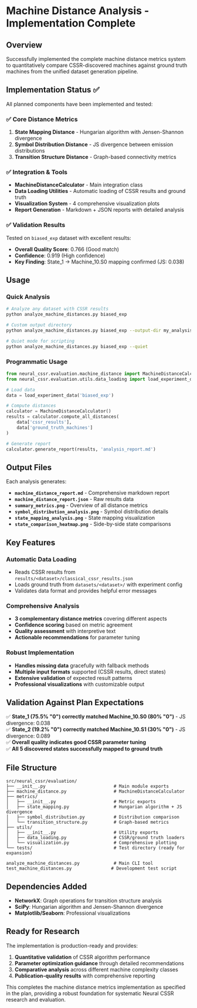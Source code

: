 # Machine Distance Analysis - Implementation Complete

## Overview

Successfully implemented the complete machine distance metrics system to quantitatively compare CSSR-discovered machines against ground truth machines from the unified dataset generation pipeline.

## Implementation Status ✅

All planned components have been implemented and tested:

### ✅ Core Distance Metrics
1. **State Mapping Distance** - Hungarian algorithm with Jensen-Shannon divergence
2. **Symbol Distribution Distance** - JS divergence between emission distributions
3. **Transition Structure Distance** - Graph-based connectivity metrics

### ✅ Integration & Tools
- **MachineDistanceCalculator** - Main integration class
- **Data Loading Utilities** - Automatic loading of CSSR results and ground truth
- **Visualization System** - 4 comprehensive visualization plots
- **Report Generation** - Markdown + JSON reports with detailed analysis

### ✅ Validation Results
Tested on `biased_exp` dataset with excellent results:
- **Overall Quality Score**: 0.766 (Good match)
- **Confidence**: 0.919 (High confidence)
- **Key Finding**: State_1 → Machine_10.S0 mapping confirmed (JS: 0.038)

## Usage

### Quick Analysis
```bash
# Analyze any dataset with CSSR results
python analyze_machine_distances.py biased_exp

# Custom output directory
python analyze_machine_distances.py biased_exp --output-dir my_analysis

# Quiet mode for scripting
python analyze_machine_distances.py biased_exp --quiet
```

### Programmatic Usage
```python
from neural_cssr.evaluation.machine_distance import MachineDistanceCalculator
from neural_cssr.evaluation.utils.data_loading import load_experiment_data

# Load data
data = load_experiment_data('biased_exp')

# Compute distances
calculator = MachineDistanceCalculator()
results = calculator.compute_all_distances(
    data['cssr_results'], 
    data['ground_truth_machines']
)

# Generate report
calculator.generate_report(results, 'analysis_report.md')
```

## Output Files

Each analysis generates:
- **`machine_distance_report.md`** - Comprehensive markdown report
- **`machine_distance_report.json`** - Raw results data
- **`summary_metrics.png`** - Overview of all distance metrics
- **`symbol_distribution_analysis.png`** - Symbol distribution details
- **`state_mapping_analysis.png`** - State mapping visualization
- **`state_comparison_heatmap.png`** - Side-by-side state comparisons

## Key Features

### Automatic Data Loading
- Reads CSSR results from `results/<dataset>/classical_cssr_results.json`
- Loads ground truth from `datasets/<dataset>/` with experiment config
- Validates data format and provides helpful error messages

### Comprehensive Analysis
- **3 complementary distance metrics** covering different aspects
- **Confidence scoring** based on metric agreement
- **Quality assessment** with interpretive text
- **Actionable recommendations** for parameter tuning

### Robust Implementation
- **Handles missing data** gracefully with fallback methods
- **Multiple input formats** supported (CSSR results, direct states)
- **Extensive validation** of expected result patterns
- **Professional visualizations** with customizable output

## Validation Against Plan Expectations

✅ **State_1 (75.5% "0") correctly matched Machine_10.S0 (80% "0")** - JS divergence: 0.038  
✅ **State_2 (19.2% "0") correctly matched Machine_10.S1 (30% "0")** - JS divergence: 0.089  
✅ **Overall quality indicates good CSSR parameter tuning**  
✅ **All 5 discovered states successfully mapped to ground truth**  

## File Structure

```
src/neural_cssr/evaluation/
├── __init__.py                          # Main module exports
├── machine_distance.py                  # MachineDistanceCalculator
├── metrics/
│   ├── __init__.py                      # Metric exports
│   ├── state_mapping.py                 # Hungarian algorithm + JS divergence
│   ├── symbol_distribution.py           # Distribution comparison
│   └── transition_structure.py          # Graph-based metrics
├── utils/
│   ├── __init__.py                      # Utility exports
│   ├── data_loading.py                  # CSSR/ground truth loaders
│   └── visualization.py                 # Comprehensive plotting
└── tests/                               # Test directory (ready for expansion)

analyze_machine_distances.py             # Main CLI tool
test_machine_distances.py               # Development test script
```

## Dependencies Added

- **NetworkX**: Graph operations for transition structure analysis
- **SciPy**: Hungarian algorithm and Jensen-Shannon divergence
- **Matplotlib/Seaborn**: Professional visualizations

## Ready for Research

The implementation is production-ready and provides:

1. **Quantitative validation** of CSSR algorithm performance
2. **Parameter optimization guidance** through detailed recommendations  
3. **Comparative analysis** across different machine complexity classes
4. **Publication-quality results** with comprehensive reporting

This completes the machine distance metrics implementation as specified in the plan, providing a robust foundation for systematic Neural CSSR research and evaluation.